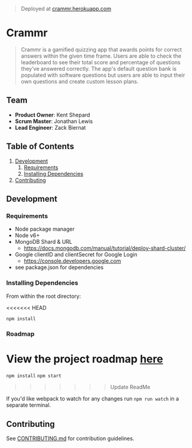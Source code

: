> Deployed at [crammr.herokuapp.com](https://crammr.herokuapp.com/)

# Crammr

> Crammr is a gamified quizzing app that awards points for correct answers within the given time frame. Users are able to check the leaderboard to see their total score and percentage of questions they've answered correctly. The app's default question bank is populated with software questions but users are able to input their own questions and create custom lesson plans.

## Team

  - __Product Owner__: Kent Shepard
  - __Scrum Master__: Jonathan Lewis
  - __Lead Engineer__: Zack Biernat

## Table of Contents

1. [Development](#development)
    1. [Requirements](#requirements)
    1. [Installing Dependencies](#installing-dependencies)
1. [Contributing](#contributing)

## Development

### Requirements
- Node package manager
- Node v6+
- MongoDB Shard & URL
  - https://docs.mongodb.com/manual/tutorial/deploy-shard-cluster/
- Google clientID and clientSecret for Google Login
  - https://console.developers.google.com
- see package.json for dependencies

### Installing Dependencies

From within the root directory:

<<<<<<< HEAD
```sh
npm install
```

### Roadmap

View the project roadmap [here](LINK_TO_PROJECT_ISSUES)
=======
`npm install`
`npm start`
>>>>>>> Update ReadMe

If you'd like webpack to watch for any changes run `npm run watch` in a separate terminal.

## Contributing

See [CONTRIBUTING.md](_CONTRIBUTING.md) for contribution guidelines.



